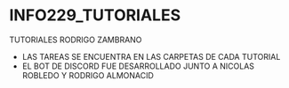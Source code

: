 # INFO229_TUTORIALES

TUTORIALES RODRIGO ZAMBRANO
- LAS TAREAS SE ENCUENTRA EN LAS CARPETAS DE CADA TUTORIAL
- EL BOT DE DISCORD FUE DESARROLLADO JUNTO A NICOLAS ROBLEDO Y RODRIGO ALMONACID
